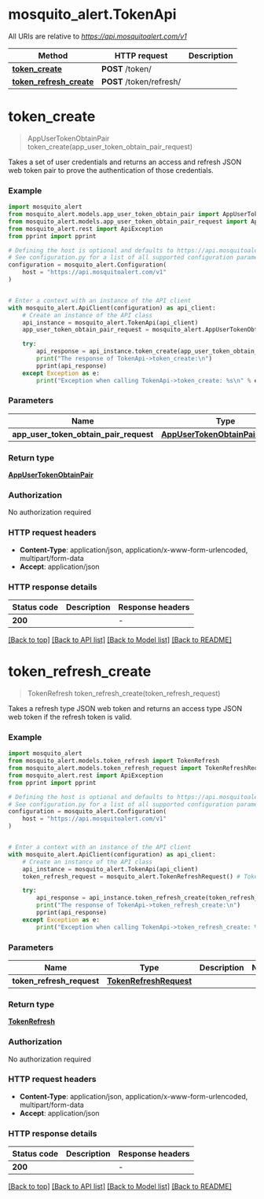 # mosquito_alert.TokenApi

All URIs are relative to *https://api.mosquitoalert.com/v1*

Method | HTTP request | Description
------------- | ------------- | -------------
[**token_create**](TokenApi.md#token_create) | **POST** /token/ | 
[**token_refresh_create**](TokenApi.md#token_refresh_create) | **POST** /token/refresh/ | 


# **token_create**
> AppUserTokenObtainPair token_create(app_user_token_obtain_pair_request)



Takes a set of user credentials and returns an access and refresh JSON web token pair to prove the authentication of those credentials.

### Example


```python
import mosquito_alert
from mosquito_alert.models.app_user_token_obtain_pair import AppUserTokenObtainPair
from mosquito_alert.models.app_user_token_obtain_pair_request import AppUserTokenObtainPairRequest
from mosquito_alert.rest import ApiException
from pprint import pprint

# Defining the host is optional and defaults to https://api.mosquitoalert.com/v1
# See configuration.py for a list of all supported configuration parameters.
configuration = mosquito_alert.Configuration(
    host = "https://api.mosquitoalert.com/v1"
)


# Enter a context with an instance of the API client
with mosquito_alert.ApiClient(configuration) as api_client:
    # Create an instance of the API class
    api_instance = mosquito_alert.TokenApi(api_client)
    app_user_token_obtain_pair_request = mosquito_alert.AppUserTokenObtainPairRequest() # AppUserTokenObtainPairRequest | 

    try:
        api_response = api_instance.token_create(app_user_token_obtain_pair_request)
        print("The response of TokenApi->token_create:\n")
        pprint(api_response)
    except Exception as e:
        print("Exception when calling TokenApi->token_create: %s\n" % e)
```



### Parameters


Name | Type | Description  | Notes
------------- | ------------- | ------------- | -------------
 **app_user_token_obtain_pair_request** | [**AppUserTokenObtainPairRequest**](AppUserTokenObtainPairRequest.md)|  | 

### Return type

[**AppUserTokenObtainPair**](AppUserTokenObtainPair.md)

### Authorization

No authorization required

### HTTP request headers

 - **Content-Type**: application/json, application/x-www-form-urlencoded, multipart/form-data
 - **Accept**: application/json

### HTTP response details

| Status code | Description | Response headers |
|-------------|-------------|------------------|
**200** |  |  -  |

[[Back to top]](#) [[Back to API list]](../README.md#documentation-for-api-endpoints) [[Back to Model list]](../README.md#documentation-for-models) [[Back to README]](../README.md)

# **token_refresh_create**
> TokenRefresh token_refresh_create(token_refresh_request)



Takes a refresh type JSON web token and returns an access type JSON web token if the refresh token is valid.

### Example


```python
import mosquito_alert
from mosquito_alert.models.token_refresh import TokenRefresh
from mosquito_alert.models.token_refresh_request import TokenRefreshRequest
from mosquito_alert.rest import ApiException
from pprint import pprint

# Defining the host is optional and defaults to https://api.mosquitoalert.com/v1
# See configuration.py for a list of all supported configuration parameters.
configuration = mosquito_alert.Configuration(
    host = "https://api.mosquitoalert.com/v1"
)


# Enter a context with an instance of the API client
with mosquito_alert.ApiClient(configuration) as api_client:
    # Create an instance of the API class
    api_instance = mosquito_alert.TokenApi(api_client)
    token_refresh_request = mosquito_alert.TokenRefreshRequest() # TokenRefreshRequest | 

    try:
        api_response = api_instance.token_refresh_create(token_refresh_request)
        print("The response of TokenApi->token_refresh_create:\n")
        pprint(api_response)
    except Exception as e:
        print("Exception when calling TokenApi->token_refresh_create: %s\n" % e)
```



### Parameters


Name | Type | Description  | Notes
------------- | ------------- | ------------- | -------------
 **token_refresh_request** | [**TokenRefreshRequest**](TokenRefreshRequest.md)|  | 

### Return type

[**TokenRefresh**](TokenRefresh.md)

### Authorization

No authorization required

### HTTP request headers

 - **Content-Type**: application/json, application/x-www-form-urlencoded, multipart/form-data
 - **Accept**: application/json

### HTTP response details

| Status code | Description | Response headers |
|-------------|-------------|------------------|
**200** |  |  -  |

[[Back to top]](#) [[Back to API list]](../README.md#documentation-for-api-endpoints) [[Back to Model list]](../README.md#documentation-for-models) [[Back to README]](../README.md)

